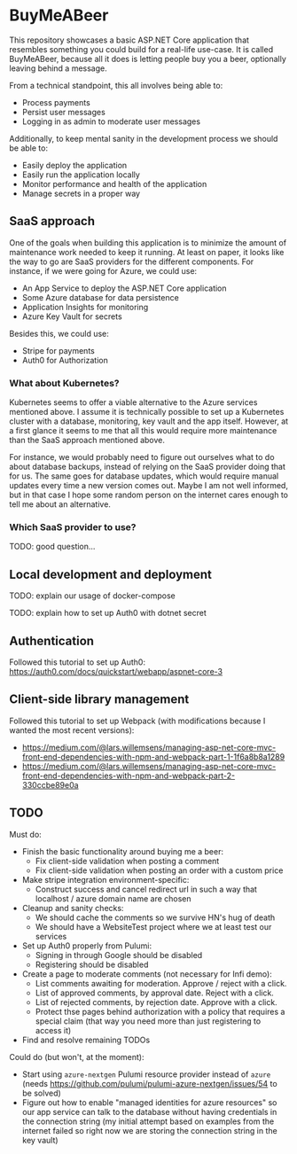 # BuyMeABeer

This repository showcases a basic ASP.NET Core application that resembles something you could build
for a real-life use-case. It is called BuyMeABeer, because all it does is letting people buy you a
beer, optionally leaving behind a message.

From a technical standpoint, this all involves being able to:

* Process payments
* Persist user messages
* Logging in as admin to moderate user messages

Additionally, to keep mental sanity in the development process we should be able to:

* Easily deploy the application
* Easily run the application locally
* Monitor performance and health of the application
* Manage secrets in a proper way

## SaaS approach

One of the goals when building this application is to minimize the amount of maintenance work needed
to keep it running. At least on paper, it looks like the way to go are SaaS providers for the different
components. For instance, if we were going for Azure, we could use:

* An App Service to deploy the ASP.NET Core application
* Some Azure database for data persistence
* Application Insights for monitoring
* Azure Key Vault for secrets

Besides this, we could use:

* Stripe for payments
* Auth0 for Authorization

### What about Kubernetes?

Kubernetes seems to offer a viable alternative to the Azure services mentioned above. I assume it is
technically possible to set up a Kubernetes cluster with a database, monitoring, key vault and the app
itself. However, at a first glance it seems to me that all this would require more maintenance than
the SaaS approach mentioned above.

For instance, we would probably need to figure out ourselves what to do about database backups, instead
of relying on the SaaS provider doing that for us. The same goes for database updates, which would require
manual updates every time a new version comes out. Maybe I am not well informed, but in that case I hope
some random person on the internet cares enough to tell me about an alternative.

### Which SaaS provider to use?

TODO: good question...

## Local development and deployment

TODO: explain our usage of docker-compose

TODO: explain how to set up Auth0 with dotnet secret

## Authentication

Followed this tutorial to set up Auth0: https://auth0.com/docs/quickstart/webapp/aspnet-core-3

## Client-side library management

Followed this tutorial to set up Webpack (with modifications because I wanted the most recent versions):
* https://medium.com/@lars.willemsens/managing-asp-net-core-mvc-front-end-dependencies-with-npm-and-webpack-part-1-1f6a8b8a1289
* https://medium.com/@lars.willemsens/managing-asp-net-core-mvc-front-end-dependencies-with-npm-and-webpack-part-2-330ccbe89e0a

## TODO

Must do:

* Finish the basic functionality around buying me a beer:
    * Fix client-side validation when posting a comment
    * Fix client-side validation when posting an order with a custom price
* Make stripe integration environment-specific:
    * Construct success and cancel redirect url in such a way that localhost / azure domain name are chosen
* Cleanup and sanity checks:
    * We should cache the comments so we survive HN's hug of death
    * We should have a WebsiteTest project where we at least test our services
* Set up Auth0 properly from Pulumi:
    * Signing in through Google should be disabled
    * Registering should be disabled
* Create a page to moderate comments (not necessary for Infi demo):
    * List comments awaiting for moderation. Approve / reject with a click.
    * List of approved comments, by approval date. Reject with a click.
    * List of rejected comments, by rejection date. Approve with a click.
    * Protect thse pages behind authorization with a policy that requires a special claim (that way you need more than just registering to access it)
* Find and resolve remaining TODOs

Could do (but won't, at the moment):

* Start using `azure-nextgen` Pulumi resource provider instead of `azure` (needs https://github.com/pulumi/pulumi-azure-nextgen/issues/54 to be solved)
* Figure out how to enable "managed identities for azure resources" so our app service can talk to the database without having credentials in the connection string (my initial attempt based on examples from the internet failed so right now we are storing the connection string in the key vault)
